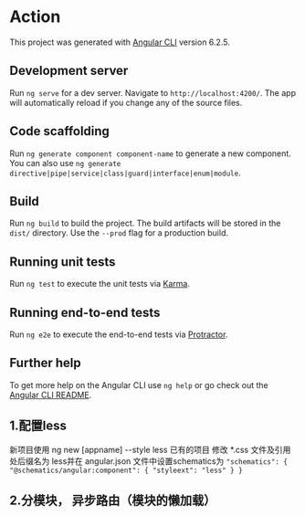 # Action

This project was generated with [Angular CLI](https://github.com/angular/angular-cli) version 6.2.5.

## Development server

Run `ng serve` for a dev server. Navigate to `http://localhost:4200/`. The app will automatically reload if you change any of the source files.

## Code scaffolding

Run `ng generate component component-name` to generate a new component. You can also use `ng generate directive|pipe|service|class|guard|interface|enum|module`.

## Build

Run `ng build` to build the project. The build artifacts will be stored in the `dist/` directory. Use the `--prod` flag for a production build.

## Running unit tests

Run `ng test` to execute the unit tests via [Karma](https://karma-runner.github.io).

## Running end-to-end tests

Run `ng e2e` to execute the end-to-end tests via [Protractor](http://www.protractortest.org/).

## Further help

To get more help on the Angular CLI use `ng help` or go check out the [Angular CLI README](https://github.com/angular/angular-cli/blob/master/README.md).

## 1.配置less
  新项目使用  ng new [appname] --style less
  已有的项目  修改 *.css 文件及引用处后缀名为 less并在 angular.json 文件中设置schematics为
  `"schematics": {
        "@schematics/angular:component": {
          "styleext": "less"
        }
    }`
## 2.分模块， 异步路由（模块的懒加载）
  